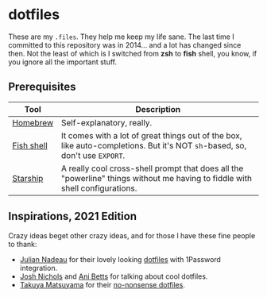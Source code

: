 # dotfiles

These are my `.files`. They help me keep my life sane. The last time I committed to this repository was in 2014... and a lot has changed since then. Not the least of which is I switched from __zsh__ to __fish__ shell, you know, if you ignore all the important stuff. 

## Prerequisites

| Tool                                | Description                                                                                                                  |
| ----------------------------------- | ---------------------------------------------------------------------------------------------------------------------------- |
| [Homebrew](https://brew.sh)         | Self-explanatory, really.                                                                                                    |
| [Fish shell](https://fishshell.com) | It comes with a lot of great things out of the box, like auto-completions. But it's NOT `sh`-based, so, don't use `EXPORT`.  |
| [Starship](http://starship.rs)      | A really cool cross-shell prompt that does all the "powerline" things without me having to fiddle with shell configurations. |

## Inspirations, 2021 Edition

Crazy ideas beget other crazy ideas, and for those I have these fine people to thank:

* [Julian Nadeau][1] for their lovely looking [dotfiles][2] with 1Password integration.
* [Josh Nichols][3] and [Ani Betts][4] for talking about cool dotfiles.
* [Takuya Matsuyama][5] for their [no-nonsense dotfiles][6].

[1]: https://github.com/jules2689
[2]: https://github.com/jules2689/dotfiles
[3]: https://github.com/technicalpickles
[4]: https://github.com/anaisbetts
[5]: https://github.com/craftzdog
[6]: https://github.com/craftzdog/dotfiles-public
